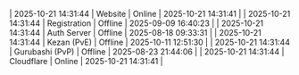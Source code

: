| 2025-10-21 14:31:44 | Website | Online | 2025-10-21 14:31:41 |
| 2025-10-21 14:31:44 | Registration | Offline | 2025-09-09 16:40:23 |
| 2025-10-21 14:31:44 | Auth Server | Offline | 2025-08-18 09:33:31 |
| 2025-10-21 14:31:44 | Kezan (PvE) | Offline | 2025-10-11 12:51:30 |
| 2025-10-21 14:31:44 | Gurubashi (PvP) | Offline | 2025-08-23 21:44:06 |
| 2025-10-21 14:31:44 | Cloudflare | Online | 2025-10-21 14:31:41 |
